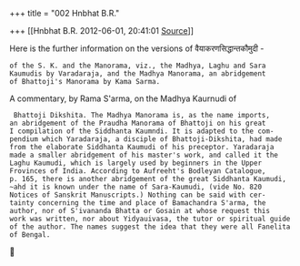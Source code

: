 +++
title = "002 Hnbhat B.R."

+++
[[Hnbhat B.R.	2012-06-01, 20:41:01 [Source](https://groups.google.com/g/samskrita/c/aSOn7zVD6TM)]]



Here is the further information on the versions of वैयाकरणसिद्धान्तकौमुदी -

  

``` There are also four abridgements 
of the S. K. and the Manorama, viz., the Madhya, Laghu and Sara 
Kaumudis by Varadaraja, and the Madhya Manorama, an abridgement 
of Bhattoji's Manorama by Kama Sarma. 
```

A commentary, by Rama S'arma, on the Madhya Kaurnudi of

``` Yaradaraja, which is an abridgement of the S'iddhanta Kaumudi of 
 Bhattoji Dikshita. The Madhya Manorama is, as the name imports, 
an abridgement of the Praudha Manorama of Bhattoji on his great 
I compilation of the Siddhanta Kaumndi. It is adapted to the com- 
pendium which Yaradaraja, a disciple of Bhattoji-Dikshita, had made 
from the elaborate Siddhanta Kaumudi of his preceptor. Yaradaraja 
made a smaller abridgement of his master's work, and called it the 
Laghu Kaumudi, which is largely used by beginners in the Upper 
Frovinces of India. According to Aufreeht's Bodleyan Catalogue, 
p. 165, there is another abridgement of the great Siddhanta Kaumudi, 
~ahd it is known under the name of Sara-Kaumudi, (vide No. 820 
Notices of Sanskrit Manuscripts.) Nothing can be said with cer- 
tainty concerning the time and place of Bamachandra S'arma, the 
author, nor of S'ivananda Bhatta or Gosain at whose request this 
work was written, nor about Yidyauivasa, the tutor or spiritual guide 
of the author. The names suggest the idea that they were all Fanelita 
of Bengal. 
```



